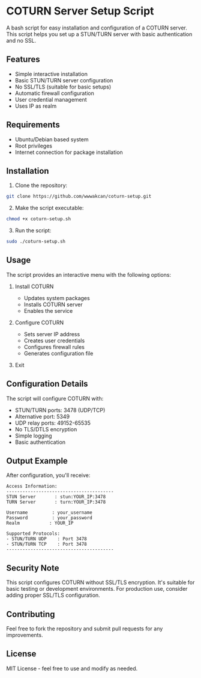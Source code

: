 # COTURN Server Setup Script

A bash script for easy installation and configuration of a COTURN server. This script helps you set up a STUN/TURN server with basic authentication and no SSL.

## Features

- Simple interactive installation
- Basic STUN/TURN server configuration
- No SSL/TLS (suitable for basic setups)
- Automatic firewall configuration
- User credential management
- Uses IP as realm

## Requirements

- Ubuntu/Debian based system
- Root privileges
- Internet connection for package installation

## Installation

1. Clone the repository:
```bash
git clone https://github.com/wwwakcan/coturn-setup.git
```

2. Make the script executable:
```bash
chmod +x coturn-setup.sh
```

3. Run the script:
```bash
sudo ./coturn-setup.sh
```

## Usage

The script provides an interactive menu with the following options:

1. Install COTURN
   - Updates system packages
   - Installs COTURN server
   - Enables the service

2. Configure COTURN
   - Sets server IP address
   - Creates user credentials
   - Configures firewall rules
   - Generates configuration file

3. Exit

## Configuration Details

The script will configure COTURN with:
- STUN/TURN ports: 3478 (UDP/TCP)
- Alternative port: 5349
- UDP relay ports: 49152-65535
- No TLS/DTLS encryption
- Simple logging
- Basic authentication

## Output Example

After configuration, you'll receive:
```
Access Information:
----------------------------------------
STUN Server       : stun:YOUR_IP:3478
TURN Server       : turn:YOUR_IP:3478

Username         : your_username
Password         : your_password
Realm           : YOUR_IP

Supported Protocols:
- STUN/TURN UDP    : Port 3478
- STUN/TURN TCP    : Port 3478
----------------------------------------
```

## Security Note

This script configures COTURN without SSL/TLS encryption. It's suitable for basic testing or development environments. For production use, consider adding proper SSL/TLS configuration.

## Contributing

Feel free to fork the repository and submit pull requests for any improvements.

## License

MIT License - feel free to use and modify as needed.
